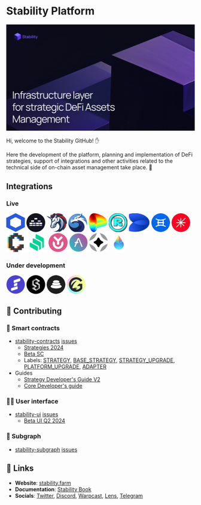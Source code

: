 # Stability Platform
<p align="center">
<a href="https://stability.farm">
<img src="/profile/image.jpg" title="Infrastructure layer for strategic DeFi Assets Management">
</a>
</p>

Hi, welcome to the Stability GitHub! ✋

Here the development of the platform, planning and implementation of DeFi strategies, support of integrations and other activities related to the technical side of on-chain asset management take place. 🔨

## Integrations

### Live

<img src="/assets/Chainlink.svg" width="50px" height="50px" alt="Chainlink">
<img src="/assets/Merkl.svg" width="50px" height="50px" alt="Merkl">
<img src="/assets/1inch.svg" width="54px" height="50px" alt="1inch">
<img src="/assets/QuickSwap.svg" width="50px" height="50px" alt="QuickSwap">
<img src="/assets/Curve.png" width="50px" height="50px" alt="Curve">
<img src="/assets/Retro.svg" width="50px" height="50px" alt="Retro">
<img src="/assets/DefiEdge.svg" width="56px" height="50px" alt="DefiEdge">
<img src="/assets/Ichi.png" width="50px" height="50px" style="border-radius: 100%" alt="Ichi">
<img src="/assets/Gamma.png" width="50px" height="50px" style="border-radius: 100%" alt="Gamma">
<img src="/assets/Convex.png" width="50px" height="50px" alt="Convex">
<img src="/assets/Compound.png" width="55px" height="50px" alt="Compound">
<img src="/assets/Yearn.svg" width="51px" height="50px" alt="Yearn">
<img src="/assets/Aave.png" width="50px" height="50px" alt="Aave">
<img src="/assets/Stargate.svg" width="50px" height="50px" alt="Stargate">
<img src="/assets/Lido.png" width="50px" height="50px" style="border-radius: 100%" alt="Lido">

### Under development

<img src="/assets/Steer.png" width="50px" height="50px" style="border-radius: 100%" alt="Steer">
<img src="/assets/Stader.jpeg" width="50px" height="50px" style="border-radius: 100%" alt="Stader Labs">
<img src="/assets/Balancer.svg" width="50px" height="50px" style="border-radius: 100%" alt="Balancer">
<img src="/assets/Gyroscope.jpg" width="50px" height="50px" style="border-radius: 100%" alt="Gyroscope">


## 👷 Contributing

### 💎 Smart contracts

* [stability-contracts](https://github.com/stabilitydao/stability-contracts) [issues](https://github.com/stabilitydao/stability-contracts/issues)
  * [Strategies 2024](https://github.com/stabilitydao/stability-contracts/issues/88)
  * [Beta SC](https://github.com/stabilitydao/stability-contracts/issues/6)
  * Labels: [STRATEGY](https://github.com/stabilitydao/stability-contracts/issues?q=is%3Aissue+is%3Aopen+label%3ASTRATEGY), [BASE_STRATEGY](https://github.com/stabilitydao/stability-contracts/issues?q=is%3Aissue+is%3Aopen+label%3A%22BASE+STRATEGY%22), [STRATEGY_UPGRADE](https://github.com/stabilitydao/stability-contracts/issues?q=is%3Aissue+is%3Aopen+label%3A%22STRATEGY+UPGRADE%22), [PLATFORM_UPGRADE](https://github.com/stabilitydao/stability-contracts/issues?q=is%3Aissue+is%3Aopen+label%3A%22PLATFORM+UPGRADE%22), [ADAPTER](https://github.com/stabilitydao/stability-contracts/issues?q=is%3Aissue+is%3Aopen+label%3AADAPTER)
* Guides
  * [Strategy Developer's Guide V2](https://github.com/stabilitydao/stability-contracts/blob/main/src/strategies/README.md)
  * [Core Developer's guide](https://github.com/stabilitydao/stability-contracts/blob/main/src/core/README.md)

### 👩‍🚀 User interface

* [stability-ui](https://github.com/stabilitydao/stability-ui) [issues](https://github.com/stabilitydao/stability-ui/issues)
  * [Beta UI Q2 2024](https://github.com/stabilitydao/stability-ui/issues/161)

### 🧞 Subgraph

* [stability-subgraph](https://github.com/stabilitydao/stability-subgraph) [issues](https://github.com/stabilitydao/stability-subgraph/issues)

## 🔗 Links

* **Website**: [stability.farm](https://stability.farm)
* **Documentation**: [Stability Book](https://stabilitydao.gitbook.io/stability)
* **Socials**: [Twitter](https://twitter.com/stabilitydao), [Discord](https://discord.gg/TjuEkkaRQm), [Warpcast](https://warpcast.com/~/channel/stability), [Lens](https://hey.xyz/u/stabilitydao), [Telegram](https://t.me/stabilitydao)
